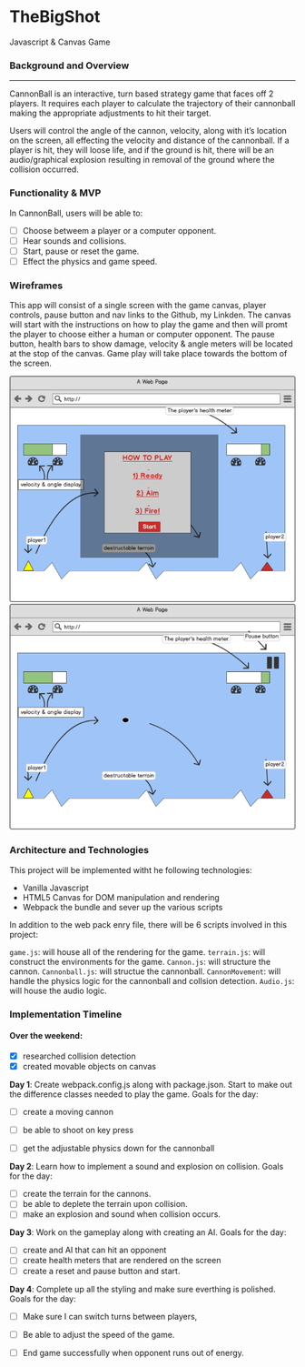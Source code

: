 # TheBigShot
Javascript &amp; Canvas Game


### Background and Overview
***
CannonBall is an interactive, turn based strategy game that faces off 2 players. It requires each player to calculate the trajectory of their cannonball making the appropriate adjustments to hit their target.

Users will control the angle of the cannon, velocity,  along with it’s location on the screen, all effecting the velocity and distance of the cannonball.
If a player is hit, they will loose life, and if the ground is hit, there will be an audio/graphical explosion resulting in removal of the ground where the collision occurred.



### Functionality & MVP

In CannonBall, users will be able to:
- [ ] Choose betweem a player or a computer opponent.
- [ ] Hear sounds and collisions.
- [ ] Start, pause or reset the game.
- [ ] Effect the physics and game speed.

### Wireframes

This app will consist of a single screen with the game canvas, player controls, pause button and nav links to the Github, my Linkden.
The canvas will start with the instructions on how to play the game and then will promt the player to choose either a human or computer opponent.
The pause button, health bars to show damage, velocity & angle meters will be located at the stop of the canvas.
Game play will take place towards the bottom of the screen.

![](https://github.com/BigNatty35/TheBigShot/blob/master/cannonWireFrames/How%20to%20play%20modal.png)
![](https://github.com/BigNatty35/TheBigShot/blob/master/cannonWireFrames/Game%20Play.png)

### Architecture and Technologies

This project will be implemented witht he following technologies:
- Vanilla Javascript
- HTML5 Canvas for DOM manipulation and rendering
- Webpack the bundle and sever up the various scripts

In addition to the web pack enry file, there will be 6 scripts involved in this project:

`game.js`: will house all of the rendering for the game.
`terrain.js`: will construct the environments for the game.
`Cannon.js`: will structure the cannon.
`Cannonball.js`: will structue the cannonball.
`CannonMovement`: will handle the physics logic for the cannonball and collsion detection.
`Audio.js`: will house the audio logic.





### Implementation Timeline


#### Over the weekend:

- [x] researched collision detection 
- [x] created movable objects on canvas

**Day 1**: Create webpack.config.js along with package.json. Start to make out the difference classes needed to play the game. Goals for the day:

- [ ] create a moving cannon
- [ ] be able to shoot on key press
- [ ] get the adjustable physics down for the cannonball


**Day 2**: Learn how to implement a sound and explosion on collision. 
	Goals for the day:

- [ ] create the terrain for the cannons.
- [ ] be able to deplete the terrain upon collision.
- [ ] make an explosion and sound when collision occurs.

**Day 3**: Work on the gameplay along with creating an AI.
	Goals for the day:

- [ ] create and AI that can hit an opponent
- [ ] create health meters that are rendered on the screen
- [ ] create a reset and pause button and start.

**Day 4**: Complete up all the styling and make sure everthing is polished.
  Goals for the day:
- [ ] Make sure I can switch turns between players, 
- [ ] Be able to adjust the speed of the game.
- [ ] End game successfully when opponent  runs out of energy.

